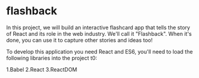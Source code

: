 # flashback

In this project, we will build an interactive flashcard app that tells the story of React and its role in the web industry. We'll call it "Flashback". When it's done, you can use it to capture other stories and ideas too!

 To develop this application you need React and ES6, you'll need to load the following libraries into the project t0:

1.Babel
2.React
3.ReactDOM
